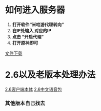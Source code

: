 # 如何进入服务器

1. **打开软件“米哈游代理转向”** 
2. **在IP处输入 对应的IP** 
3. **点击 “开启代理”**
4. **打开原神即可**

[文件下载](https://github.com/xiaoyuban1213/genshin-fabu/releases)

# 2.6以及老版本处理办法

[2.6客户端本体](https://autopatchcn.yuanshen.com/client_app/download/pc_zip/20220318210005_l9zBcCngXHqIrxpk/YuanShen_2.6.0.zip)  [2.6中文语音包](https://autopatchcn.yuanshen.com/client_app/download/pc_zip/20220318210005_l9zBcCngXHqIrxpk/Audio_Chinese_2.6.0.zip)

### 其他版本自己找去
